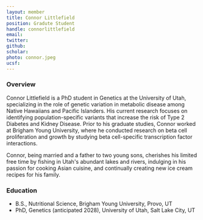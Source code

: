 ```yaml
---
layout: member
title: Connor Littlefield
position: Gradute Student
handle: connorlittlefield
email: 
twitter: 
github: 
scholar: 
photo: connor.jpeg
ucsf: 
---
```


### Overview

Connor Littlefield is a PhD student in Genetics at the University of Utah, specializing in the role of genetic variation in metabolic disease among Native Hawaiians and Pacific Islanders. His current research focuses on identifying population-specific variants that increase the risk of Type 2 Diabetes and Kidney Disease. Prior to his graduate studies, Connor worked at Brigham Young University, where he conducted research on beta cell proliferation and growth by studying beta cell-specific transcription factor interactions.

Connor, being married and a father to two young sons, cherishes his limited free time by fishing in Utah's abundant lakes and rivers, indulging in his passion for cooking Asian cuisine, and continually creating new ice cream recipes for his family.

### Education
  - B.S., Nutritional Science, Brigham Young University, Provo, UT
  - PhD, Genetics (anticipated 2028), University of Utah, Salt Lake City, UT
